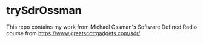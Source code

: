 # trySdrOssman
This repo contains my work from Michael Ossman's Software Defined Radio course from https://www.greatscottgadgets.com/sdr/
